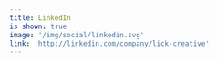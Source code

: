 ```yaml
---
title: LinkedIn
is shown: true
image: '/img/social/linkedin.svg'
link: 'http://linkedin.com/company/lick-creative'
---
```

